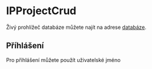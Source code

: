 # IPProjectCrud
Živý prohlížeč databáze můžete najít na adrese [databáze](http://b2019biskma.delta-www.cz/prohlizecv2).

## Příhlášení
Pro přihlášení můžete použít uživatelské jméno 
